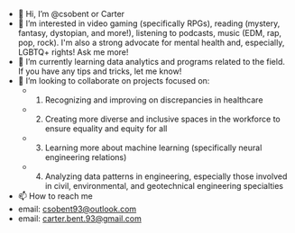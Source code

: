 - 👋 Hi, I’m @csobent or Carter
- 👀 I’m interested in video gaming (specifically RPGs), reading (mystery, fantasy, dystopian, and more!), listening to podcasts, music (EDM, rap, pop, rock). I'm also a strong advocate for mental health and, especially, LGBTQ+ rights! Ask me more!
- 🌱 I’m currently learning data analytics and programs related to the field. If you have any tips and tricks, let me know!
- 💞️ I’m looking to collaborate on projects focused on:
  - 1) Recognizing and improving on discrepancies in healthcare
  - 2) Creating more diverse and inclusive spaces in the workforce to ensure equality and equity for all
  - 3) Learning more about machine learning (specifically neural engineering relations)
  - 4) Analyzing data patterns in engineering, especially those involved in civil, environmental, and geotechnical engineering specialties
- 📫 How to reach me 
- email: csobent93@outlook.com
- email: carter.bent.93@gmail.com
<!---
csobent/csobent is a ✨ special ✨ repository because its `README.md` (this file) appears on your GitHub profile.
You can click the Preview link to take a look at your changes.
--->
